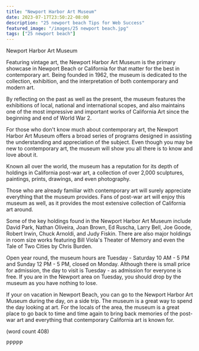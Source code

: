 ```yaml
---
title: "Newport Harbor Art Museum"
date: 2023-07-17T23:50:22-08:00
description: "25 newport beach Tips for Web Success"
featured_image: "/images/25 newport beach.jpg"
tags: ["25 newport beach"]
---
```


Newport Harbor Art Museum

Featuring vintage art, the Newport Harbor Art 
Museum is the primary showcase in Newport Beach 
or California for that matter for the best in 
contemporary art.  Being founded in 1962, the 
museum is dedicated to the collection, exhibition,
and the interpretation of both contemporary and
modern art.

By reflecting on the past as well as the present, 
the museum features the exhibitions of local, national
and international scopes, and also maintains one of
the most impressive and important works of California
Art since the beginning and end of World War 2.

For those who don't know much about contemporary art,
the Newport Harbor Art Museum offers a broad series
of programs designed in assisting the understanding
and appreciation of the subject.  Even though you 
may be new to contemporary art, the museum will 
show you all there is to know and love about it.

Known all over the world, the museum has a reputation
for its depth of holdings in California post-war art,
a collection of over 2,000 sculptures, paintings,
prints, drawings, and even photography.  

Those who are already familiar with contemporary art
will surely appreciate everything that the museum
provides.  Fans of post-war art will enjoy this 
museum as well, as it provides the most extensive
collection of California art around.

Some of the key holdings found in the Newport Harbor
Art Museum include David Park, Nathan Oliveira, Joan
Brown, Ed Ruscha, Larry Bell, Joe Goode, Robert Irwin,
Chuck Arnoldi, and Judy Fiskin.  There are also major
holdings in room size works featuring Bill Viola's 
Theater of Memory and even the Tale of Two Cities by
Chris Burden.

Open year round, the museum hours are Tuesday -
Saturday 10 AM - 5 PM and Sunday 12 PM - 5 PM, closed
on Monday.  Although there is small price for
admission, the day to visit is Tuesday - as admission
for everyone is free.  If you are in the Newport area
on Tuesday, you should drop by the museum as you have
nothing to lose.

If your on vacation in Newport Beach, you can go to
the Newport Harbor Art Museum during the day, on a
side trip.  The museum is a great way to spend the
day looking at art.  For the locals of the area, the
museum is a great place to go back to time and time
again to bring back memories of the post-war art and
everything that contemporary California art is known
for.

(word count 408)

PPPPP

